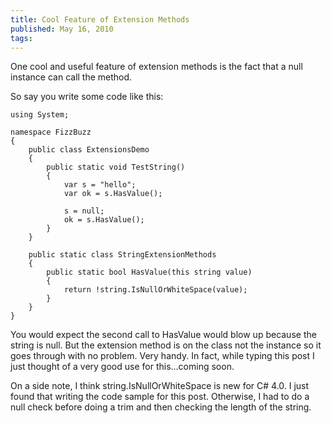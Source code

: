 ```yaml
---
title: Cool Feature of Extension Methods
published: May 16, 2010
tags: 
---
```


One cool and useful feature of extension methods is the fact that a null instance can call the method.

So say you write some code like this:

    using System;
 
    namespace FizzBuzz
    {
        public class ExtensionsDemo
        {
            public static void TestString()
            {
                var s = "hello";
                var ok = s.HasValue();
 
                s = null;
                ok = s.HasValue();
            }
        }
 
        public static class StringExtensionMethods
        {
            public static bool HasValue(this string value)
            {
                return !string.IsNullOrWhiteSpace(value);
            }
        }
    }

You would expect the second call to HasValue would blow up because the string is null. But the extension method is on the class not the instance so it goes through with no problem. Very handy. In fact, while typing this post I just thought of a very good use for this…coming soon.

On a side note, I think string.IsNullOrWhiteSpace is new for C# 4.0. I just found that writing the code sample for this post. Otherwise, I had to do a null check before doing a trim and then checking the length of the string.